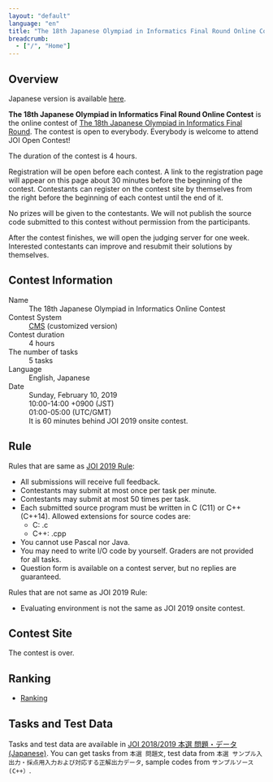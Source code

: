```yaml
---
layout: "default"
language: "en"
title: "The 18th Japanese Olympiad in Informatics Final Round Online Contest"
breadcrumb:
  - ["/", "Home"]
---
```


## Overview

Japanese version is available [here](./index.html).

**The 18th Japanese Olympiad in Informatics Final Round Online Contest** is the online contest of [The 18th Japanese Olympiad in Informatics Final Round](https://www.ioi-jp.org/joi/2018/honsen.html).
The contest is open to everybody. Everybody is welcome to attend JOI Open Contest!

The duration of the contest is 4 hours.

Registration will be open before each contest. A link to the registration page will appear on this page about 30 minutes before the beginning of the contest. Contestants can register on the contest site by themselves from the right before the beginning of each contest until the end of it.

No prizes will be given to the contestants. We will not publish the source code submitted to this contest without permission from the participants.

After the contest finishes, we will open the judging server for one week. Interested contestants can improve and resubmit their solutions by themselves.

## Contest Information

<dl>
  <dt>Name</dt>
    <dd>The 18th Japanese Olympiad in Informatics Online Contest</dd>

  <dt>Contest System</dt>
  <dd>
  <a href="https://github.com/cms-dev/cms/">CMS</a>
  (customized version)
  </dd>

  <dt>Contest duration</dt>
  <dd>4 hours</dd>

  <dt>The number of tasks</dt>
  <dd>5 tasks</dd>

  <dt>Language</dt>
  <dd>English, Japanese</dd>

  <dt>Date</dt>
  <dd>Sunday, February 10, 2019</dd>
  <dd>10:00-14:00 +0900 (JST)</dd>
  <dd>01:00-05:00 (UTC/GMT)</dd>
  <dd>It is 60 minutes behind JOI 2019 onsite contest.</dd>
</dl>

## Rule

Rules that are same as [JOI 2019 Rule](https://www.ioi-jp.org/joi/2018/2019-ho-outline.html):

- All submissions will receive full feedback.
- Contestants may submit at most once per task per minute.
- Contestants may submit at most 50 times per task.
- Each submitted source program must be written in C (C11) or C++ (C++14). Allowed extensions for source codes are:
  - C: .c
  - C++: .cpp
- You cannot use Pascal nor Java.
- You may need to write I/O code by yourself. Graders are not provided for all tasks.
- Question form is available on a contest server, but no replies are guaranteed.

Rules that are not same as JOI 2019 Rule:

- Evaluating environment is not the same as JOI 2019 onsite contest.

## Contest Site

The contest is over.

## Ranking

- [Ranking](ranking.html)

## Tasks and Test Data

Tasks and test data are available in [JOI 2018/2019 本選 問題・データ(Japanese)](https://www.ioi-jp.org/joi/2018/2019-ho/index.html). You can get tasks from `本選 問題文`, test data from `本選 サンプル入出力・採点用入力および対応する正解出力データ`, sample codes from `サンプルソース (C++）`.
